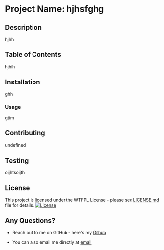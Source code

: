 
  # Project Name: hjhsfghg
  
  ## Description
  hjhh
  
  ## Table of Contents
  hjhih

  ## Installation
  ghh
  
  ### Usage
  gtim
  
  ## Contributing
  undefined

  ## Testing
  oijhtsoijth
  
  ## License

  This project is licensed under the WTFPL License - please see [LICENSE.md](LICENSE.md) file for details.
  [![License](https://img.shields.io/badge/License-WTFPL-blue.svg)](https://opensource.org/licenses/WTFPL)
  
  ## Any Questions?
  - Reach out to me on GitHub - here's my [Github](https://github.com/F3N215)

  - You can also email me directly at [email](dcampo85@gmail.com)
  